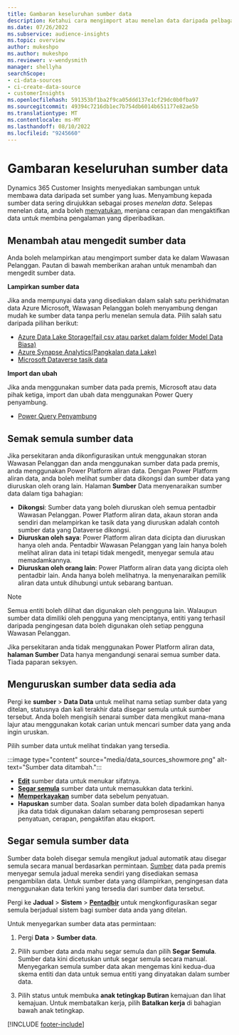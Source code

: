 ```yaml
---
title: Gambaran keseluruhan sumber data
description: Ketahui cara mengimport atau menelan data daripada pelbagai sumber.
ms.date: 07/26/2022
ms.subservice: audience-insights
ms.topic: overview
author: mukeshpo
ms.author: mukeshpo
ms.reviewer: v-wendysmith
manager: shellyha
searchScope:
- ci-data-sources
- ci-create-data-source
- customerInsights
ms.openlocfilehash: 591353bf1ba2f9ca05ddd137e1cf29dc0b0fba97
ms.sourcegitcommit: 49394c7216db1ec7b754db6014b651177e82ae5b
ms.translationtype: MT
ms.contentlocale: ms-MY
ms.lasthandoff: 08/10/2022
ms.locfileid: "9245660"
---
```

# <a name="data-sources-overview"></a>Gambaran keseluruhan sumber data

Dynamics 365 Customer Insights menyediakan sambungan untuk membawa data daripada set sumber yang luas. Menyambung kepada sumber data sering dirujukkan sebagai proses *menelan data*. Selepas menelan data, anda boleh [menyatukan](data-unification.md), menjana cerapan dan mengaktifkan data untuk membina pengalaman yang diperibadikan.

## <a name="add-or-edit-data-sources"></a>Menambah atau mengedit sumber data

Anda boleh melampirkan atau mengimport sumber data ke dalam Wawasan Pelanggan. Pautan di bawah memberikan arahan untuk menambah dan mengedit sumber data.

**Lampirkan sumber data**

Jika anda mempunyai data yang disediakan dalam salah satu perkhidmatan data Azure Microsoft, Wawasan Pelanggan boleh menyambung dengan mudah ke sumber data tanpa perlu menelan semula data. Pilih salah satu daripada pilihan berikut:
- [Azure Data Lake Storage(fail csv atau parket dalam folder Model Data Biasa)](connect-common-data-model.md)
- [Azure Synapse Analytics(Pangkalan data Lake)](connect-synapse.md)
- [Microsoft Dataverse tasik data](connect-dataverse-managed-lake.md)

**Import dan ubah**

Jika anda menggunakan sumber data pada premis, Microsoft atau data pihak ketiga, import dan ubah data menggunakan Power Query penyambung.
- [Power Query Penyambung](connect-power-query.md)

## <a name="review-data-sources"></a>Semak semula sumber data

Jika persekitaran anda dikonfigurasikan untuk menggunakan storan Wawasan Pelanggan dan anda menggunakan sumber data pada premis, anda menggunakan Power Platform aliran data. Dengan Power Platform aliran data, anda boleh melihat sumber data dikongsi dan sumber data yang diuruskan oleh orang lain. Halaman **Sumber** Data menyenaraikan sumber data dalam tiga bahagian:
- **Dikongsi**: Sumber data yang boleh diuruskan oleh semua pentadbir Wawasan Pelanggan. Power Platform aliran data, akaun storan anda sendiri dan melampirkan ke tasik data yang diuruskan adalah contoh sumber data yang Dataverse dikongsi.
- **Diuruskan oleh saya**: Power Platform aliran data dicipta dan diuruskan hanya oleh anda. Pentadbir Wawasan Pelanggan yang lain hanya boleh melihat aliran data ini tetapi tidak mengedit, menyegar semula atau memadamkannya.
- **Diuruskan oleh orang lain**: Power Platform aliran data yang dicipta oleh pentadbir lain. Anda hanya boleh melihatnya. Ia menyenaraikan pemilik aliran data untuk dihubungi untuk sebarang bantuan.
> [!NOTE]
> Semua entiti boleh dilihat dan digunakan oleh pengguna lain. Walaupun sumber data dimiliki oleh pengguna yang menciptanya, entiti yang terhasil daripada pengingesan data boleh digunakan oleh setiap pengguna Wawasan Pelanggan.

Jika persekitaran anda tidak menggunakan Power Platform aliran data, **halaman Sumber** Data hanya mengandungi senarai semua sumber data. Tiada paparan seksyen.

## <a name="manage-existing-data-sources"></a>Menguruskan sumber data sedia ada

Pergi ke **sumber** > **Data Data** untuk melihat nama setiap sumber data yang ditelan, statusnya dan kali terakhir data disegar semula untuk sumber tersebut. Anda boleh mengisih senarai sumber data mengikut mana-mana lajur atau menggunakan kotak carian untuk mencari sumber data yang anda ingin uruskan.

Pilih sumber data untuk melihat tindakan yang tersedia.

:::image type="content" source="media/data_sources_showmore.png" alt-text="Sumber data ditambah.":::

- [**Edit**](#add-or-edit-data-sources) sumber data untuk menukar sifatnya.
- [**Segar semula**](#refresh-data-sources) sumber data untuk memasukkan data terkini.
- [**Memperkayakan**](data-sources-enrichment.md) sumber data sebelum penyatuan.
- **Hapuskan** sumber data. Soalan sumber data boleh dipadamkan hanya jika data tidak digunakan dalam sebarang pemprosesan seperti penyatuan, cerapan, pengaktifan atau eksport.

## <a name="refresh-data-sources"></a>Segar semula sumber data

Sumber data boleh disegar semula mengikut jadual automatik atau disegar semula secara manual berdasarkan permintaan. [Sumber](connect-power-query.md#add-data-from-on-premises-data-sources) data pada premis menyegar semula jadual mereka sendiri yang disediakan semasa pengambilan data. Untuk sumber data yang dilampirkan, pengingesan data menggunakan data terkini yang tersedia dari sumber data tersebut.

Pergi ke **Jadual** > **Sistem** > [**Pentadbir**](schedule-refresh.md) untuk mengkonfigurasikan segar semula berjadual sistem bagi sumber data anda yang ditelan.

Untuk menyegarkan sumber data atas permintaan:

1. Pergi **Data** > **Sumber data**.

1. Pilih sumber data anda mahu segar semula dan pilih **Segar Semula**. Sumber data kini dicetuskan untuk segar semula secara manual. Menyegarkan semula sumber data akan mengemas kini kedua-dua skema entiti dan data untuk semua entiti yang dinyatakan dalam sumber data.

1. Pilih status untuk membuka **anak tetingkap Butiran** kemajuan dan lihat kemajuan. Untuk membatalkan kerja, pilih **Batalkan kerja** di bahagian bawah anak tetingkap.

[!INCLUDE [footer-include](includes/footer-banner.md)]
